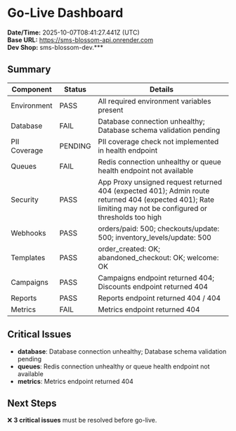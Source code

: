 # Go-Live Dashboard

**Date/Time:** 2025-10-07T08:41:27.441Z (UTC)  
**Base URL:** https://sms-blossom-api.onrender.com  
**Dev Shop:** sms-blossom-dev.***  

## Summary

| Component | Status | Details |
|-----------|--------|---------|
| Environment | PASS | All required environment variables present |
| Database | FAIL | Database connection unhealthy; Database schema validation pending |
| PII Coverage | PENDING | PII coverage check not implemented in health endpoint |
| Queues | FAIL | Redis connection unhealthy or queue health endpoint not available |
| Security | PASS | App Proxy unsigned request returned 404 (expected 401); Admin route returned 404 (expected 401); Rate limiting may not be configured or thresholds too high |
| Webhooks | PASS | orders/paid: 500; checkouts/update: 500; inventory_levels/update: 500 |
| Templates | PASS | order_created: OK; abandoned_checkout: OK; welcome: OK |
| Campaigns | PASS | Campaigns endpoint returned 404; Discounts endpoint returned 404 |
| Reports | PASS | Reports endpoint returned 404 / 404 |
| Metrics | FAIL | Metrics endpoint returned 404 |

## Critical Issues

- **database**: Database connection unhealthy; Database schema validation pending
- **queues**: Redis connection unhealthy or queue health endpoint not available
- **metrics**: Metrics endpoint returned 404

## Next Steps

❌ **3 critical issues** must be resolved before go-live.
